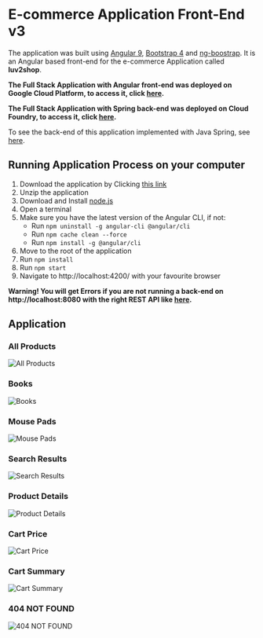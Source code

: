 # E-commerce Application Front-End v3

The application was built using [Angular 9](https://angular.io/), [Bootstrap 4](https://getbootstrap.com/docs/4.4/getting-started/introduction/) and [ng-boostrap](https://ng-bootstrap.github.io/#/home). It is an Angular based front-end for the e-commerce Application called **luv2shop**. 

**The Full Stack Application with Angular front-end was deployed on Google Cloud Platform, to access it, click [here](https://gbloch-luv2shop.ew.r.appspot.com/).**

**The Full Stack Application with Spring back-end was deployed on Cloud Foundry, to access it, click [here](https://gbloch-luv2shop.cfapps.io/).**

To see the back-end of this application implemented with Java Spring, see [here](https://github.com/gaetanBloch/ecommerce-spring-back).

## Running Application Process on your computer

1. Download the application by Clicking [this link](https://github.com/gaetanBloch/ecommerce-angular-front/archive/master.zip)
2. Unzip the application
3. Download and Install [node.js](https://nodejs.org/en/download/) 
4. Open a terminal
5. Make sure you have the latest version of the Angular CLI, if not:
    - Run `npm uninstall -g angular-cli @angular/cli`
    - Run `npm cache clean --force`
    - Run  `npm install -g @angular/cli`
6. Move to the root of the application
7. Run `npm install`
8. Run `npm start`
9. Navigate to http://localhost:4200/ with your favourite browser

**Warning! You will get Errors if you are not running a back-end on http://localhost:8080 with the right REST API like [here](https://github.com/gaetanBloch/ecommerce-spring-back).**

## Application

### All Products

![All Products](https://i.imgur.com/uOhOmrw.png)

### Books

![Books](https://i.imgur.com/cmP4MOO.png)

### Mouse Pads

![Mouse Pads](https://i.imgur.com/xzOjsyK.png)

### Search Results

![Search Results](https://i.imgur.com/HrgqcOc.png)

### Product Details

![Product Details](https://i.imgur.com/xbebWY0.png)

### Cart Price

![Cart Price](https://i.imgur.com/5hgaB1u.png)

### Cart Summary

![Cart Summary](https://i.imgur.com/WMvoIiF.png)

### 404 NOT FOUND

![404 NOT FOUND](https://i.imgur.com/CfT5Aks.png)

